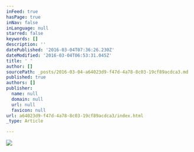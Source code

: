 ```yaml
---
inFeed: true
hasPage: true
inNav: false
inLanguage: null
starred: false
keywords: []
description: ''
datePublished: '2016-03-04T07:36:26.230Z'
dateModified: '2016-03-04T06:53:31.045Z'
title: ' '
author: []
sourcePath: _posts/2016-03-04-a64023d9-f47d-4a78-8c03-19cf89acdca3.md
published: true
authors: []
publisher:
  name: null
  domain: null
  url: null
  favicon: null
url: a64023d9-f47d-4a78-8c03-19cf89acdca3/index.html
_type: Article

---
```

![](https://the-grid-user-content.s3-us-west-2.amazonaws.com/31bc3df9-e7db-4e63-957d-d1615003aa31.png)